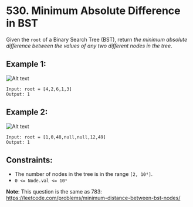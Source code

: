 # 530. Minimum Absolute Difference in BST

Given the `root` of a Binary Search Tree (BST), return _the minimum absolute difference between the values of any two different nodes in the tree_.

## Example 1:

![Alt text](https://assets.leetcode.com/uploads/2021/02/05/bst1.jpg)

```
Input: root = [4,2,6,1,3]
Output: 1
```

## Example 2:

![Alt text](https://assets.leetcode.com/uploads/2021/02/05/bst2.jpg)

```
Input: root = [1,0,48,null,null,12,49]
Output: 1
```

## Constraints:

- The number of nodes in the tree is in the range `[2, 10⁴]`.
- `0 <= Node.val <= 10⁵`

**Note**: This question is the same as 783: https://leetcode.com/problems/minimum-distance-between-bst-nodes/
